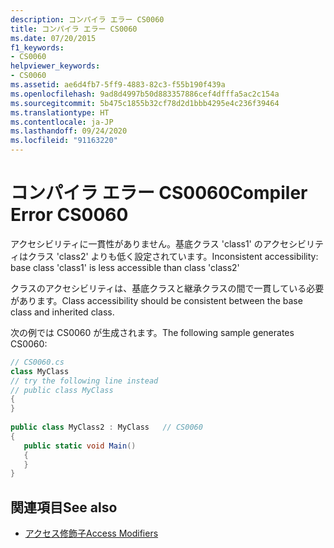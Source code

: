 ```yaml
---
description: コンパイラ エラー CS0060
title: コンパイラ エラー CS0060
ms.date: 07/20/2015
f1_keywords:
- CS0060
helpviewer_keywords:
- CS0060
ms.assetid: ae6d4fb7-5ff9-4883-82c3-f55b190f439a
ms.openlocfilehash: 9ad8d4997b50d883357886cef4dfffa5ac2c154a
ms.sourcegitcommit: 5b475c1855b32cf78d2d1bbb4295e4c236f39464
ms.translationtype: HT
ms.contentlocale: ja-JP
ms.lasthandoff: 09/24/2020
ms.locfileid: "91163220"
---
```

# <a name="compiler-error-cs0060"></a><span data-ttu-id="fb254-103">コンパイラ エラー CS0060</span><span class="sxs-lookup"><span data-stu-id="fb254-103">Compiler Error CS0060</span></span>

<span data-ttu-id="fb254-104">アクセシビリティに一貫性がありません。基底クラス 'class1' のアクセシビリティはクラス 'class2' よりも低く設定されています。</span><span class="sxs-lookup"><span data-stu-id="fb254-104">Inconsistent accessibility: base class 'class1' is less accessible than class 'class2'</span></span>  
  
 <span data-ttu-id="fb254-105">クラスのアクセシビリティは、基底クラスと継承クラスの間で一貫している必要があります。</span><span class="sxs-lookup"><span data-stu-id="fb254-105">Class accessibility should be consistent between the base class and inherited class.</span></span>  
  
 <span data-ttu-id="fb254-106">次の例では CS0060 が生成されます。</span><span class="sxs-lookup"><span data-stu-id="fb254-106">The following sample generates CS0060:</span></span>  
  
```csharp  
// CS0060.cs  
class MyClass  
// try the following line instead  
// public class MyClass  
{  
}  
  
public class MyClass2 : MyClass   // CS0060  
{  
   public static void Main()  
   {  
   }  
}  
```  
  
## <a name="see-also"></a><span data-ttu-id="fb254-107">関連項目</span><span class="sxs-lookup"><span data-stu-id="fb254-107">See also</span></span>

- [<span data-ttu-id="fb254-108">アクセス修飾子</span><span class="sxs-lookup"><span data-stu-id="fb254-108">Access Modifiers</span></span>](../programming-guide/classes-and-structs/access-modifiers.md)
